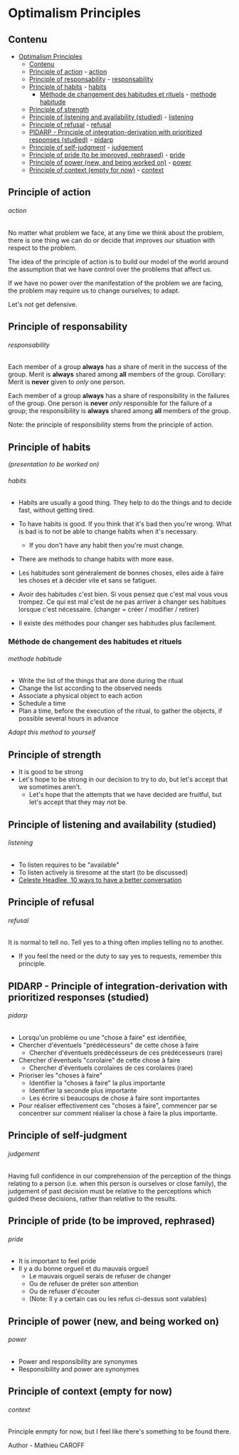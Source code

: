 # Optimalism Principles

## Contenu

- [Optimalism Principles](#optimalism-principles)
  - [Contenu](#contenu)
  - [Principle of action](#principle-of-action)
          - [action](#action)
  - [Principle of responsability](#principle-of-responsability)
          - [responsability](#responsability)
  - [Principle of habits](#principle-of-habits)
          - [habits](#habits)
    - [Méthode de changement des habitudes et rituels](#méthode-de-changement-des-habitudes-et-rituels)
          - [methode habitude](#methode-habitude)
  - [Principle of strength](#principle-of-strength)
  - [Principle of listening and availability (studied)](#principle-of-listening-and-availability-studied)
          - [listening](#listening)
  - [Principle of refusal](#principle-of-refusal)
          - [refusal](#refusal)
  - [PIDARP - Principle of integration-derivation with prioritized responses (studied)](#pidarp---principle-of-integration-derivation-with-prioritized-responses-studied)
          - [pidarp](#pidarp)
  - [Principle of self-judgment](#principle-of-self-judgment)
          - [judgement](#judgement)
  - [Principle of pride (to be improved, rephrased)](#principle-of-pride-to-be-improved-rephrased)
          - [pride](#pride)
  - [Principle of power (new, and being worked on)](#principle-of-power-new-and-being-worked-on)
          - [power](#power)
  - [Principle of context (empty for now)](#principle-of-context-empty-for-now)
          - [context](#context)

## Principle of action

###### action

No matter what problem we face, at any time we think about the problem, there is one thing we can do or decide that improves our situation with respect to the problem.

The idea of the principle of action is to build our model of the world around the assumption that we have control over the problems that affect us.

If we have no power over the manifestation of the problem we are facing, the problem may require us to change ourselves; to adapt.

Let's not get defensive.

## Principle of responsability

###### responsability

Each member of a group **always** has a share of merit in the success of the group. Merit is **always** shared among **all** members of the group. Corollary: Merit is **never** given to _only_ one person.

Each member of a group **always** has a share of responsibility in the failures of the group. One person is **never** _only_ responsible for the failure of a group; the responsibility is **always** shared among **all** members of the group.

Note: the principle of responsibility stems from the principle of action.

## Principle of habits

_(presentation to be worked on)_

###### habits

- Habits are usually a good thing. They help to do the things and to decide fast, without getting tired.
- To have habits is good. If you think that it's bad then you're wrong. What is bad is to not be able to change habits when it's necessary.
  - If you don't have any habit then you're must change.
- There are methods to change habits with more ease.

- Les habitudes sont généralement de bonnes choses, elles aide à faire les choses et à décider vite et sans se fatiguer.
- Avoir des habitudes c'est bien. Si vous pensez que c'est mal vous vous trompez. Ce qui est mal c'est de ne pas arriver à changer ses habitues lorsque c'est nécessaire. (changer = créer / modifier / retirer)
- Il existe des méthodes pour changer ses habitudes plus facilement.

### Méthode de changement des habitudes et rituels

###### methode habitude

- Write the list of the things that are done during the ritual
- Change the list according to the observed needs
- Associate a physical object to each action
- Schedule a time
- Plan a time, before the execution of the ritual, to gather the objects, if possible several hours in advance

_Adapt this method to yourself_

## Principle of strength

- It is good to be strong
- Let's hope to be strong in our decision to try to _do_, but let's accept that we sometimes aren't.
  - Let's hope that the attempts that we have decided are fruitful, but let's accept that they may not be.

## Principle of listening and availability (studied)

###### listening

- To listen requires to be "available"
- To listen actively is tiresome at the start (to be discussed)
- [Celeste Headlee, 10 ways to have a better conversation](https://www.ted.com/talks/celeste_headlee_10_ways_to_have_a_better_conversation)

## Principle of refusal

###### refusal

It is normal to tell no. Tell yes to a thing often implies telling no to another.

- If you feel the need or the duty to say yes to requests, remember this principle.

## PIDARP - Principle of integration-derivation with prioritized responses (studied)

###### pidarp

- Lorsqu'un problème ou une "chose à faire" est identifiée,
- Chercher d'éventuels "prédécésseurs" de cette chose à faire
  - Chercher d'éventuels prédécésseurs de ces prédécesseurs (rare)
- Chercher d'éventuels "corolaire" de cette chose à faire
  - Chercher d'éventuels corolaires de ces corolaires (rare)
- Prioriser les "choses à faire"
  - Identifier la "choses à faire" la plus importante
  - Identifier la seconde plus importante
  - Les écrire si beaucoups de chose à faire sont importantes
- Pour réaliser effectivement ces "choses à faire", commencer par se concentrer sur comment réaliser la chose à faire la plus importante.

## Principle of self-judgment

###### judgement

Having full confidence in our comprehension of the perception of the things relating to a person (i.e. when this person is ourselves or close family), the judgement of past decision must be relative to the perceptions which guided these decisions, rather than relative to the results.

## Principle of pride (to be improved, rephrased)

###### pride

- It is important to feel pride
- Il y a du bonne orgueil et du mauvais orgueil
  - Le mauvais orgueil serais de refuser de changer
  - Ou de refuser de préter son attention
  - Ou de refuser d'écouter
  - (Note: Il y a certain cas ou les refus ci-dessus sont valables)

## Principle of power (new, and being worked on)

###### power

- Power and responsibility are synonymes
- Responsibility and power are synonymes

## Principle of context (empty for now)

###### context

Principle enmpty for now, but I feel like there's something to be found there.

Author - Mathieu CAROFF
